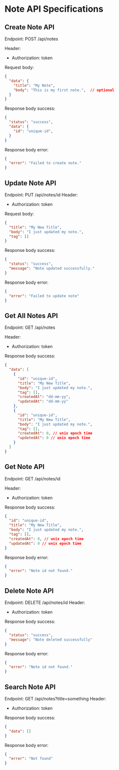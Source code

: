 # Note API Specifications

## Create Note API
Endpoint: POST /api/notes

Header: 
  - Authorization: token

Request body:
```json
{
  "data": {
    "title": "My Note",
    "body": "This is my first note.",  // optional
  }
}
```
Response body success:
```json
{
  "status": "success",
  "data": {
    "id": "unique-id",
  }
}
```
Response body error:
```json
{
  "error": "Failed to create note."
}
```
## Update Note API
Endpoint: PUT /api/notes/id
Header: 
  - Authorization: token

Request body:
```json
{
  "title": "My New Title",
  "body": "I just updated my note.",
  "tag": []
}
```
Response body success:
```json
{
  "status": "success",
  "message": "Note updated successfully."
}
```
Response body error:
```json
{
  "error": "Failed to update note"
}
```
## Get All Notes API
Endpoint: GET /api/notes

Header: 
  - Authorization: token

Response body success:
```json
{
  "data": [
    {
      "id": "unique-id",
      "title": "My New Title",
      "body": "I just updated my note.",
      "tag": [],
      "createdAt": "dd-mm-yy",
      "updatedAt": "dd-mm-yy"
    },
    {
      "id": "unique-id",
      "title": "My New Title",
      "body": "I just updated my note.",
      "tag": [],
      "createdAt": 0, // unix epoch time
      "updatedAt": 0 // unix epoch time
    }
  ]
}
```

## Get Note API
Endpoint: GET /api/notes/id

Header: 
  - Authorization: token

Response body success:
```json
{
  "id": "unique-id",
  "title": "My New Title",
  "body": "I just updated my note.",
  "tag": [],
  "createdAt": 0, // unix epoch time
  "updatedAt": 0 // unix epoch time
}
```
Response body error:
```json
{
  "error": "Note id not found."
}
```
## Delete Note API 
Endpoint: DELETE /api/notes/id
Header: 
  - Authorization: token

Response body success:
```json
{
  "status": "success",
  "message": "Note deleted successfully"
}
```
Response body error:
```json
{
  "error": "Note id not found."
}
```
## Search Note API
Endpoint: GET /api/notes?title=something
Header: 
  - Authorization: token

Response body success:
```json
{
  "data": []
}
```
Response body error:
```json
{
  "error": "Not found"
}
```
